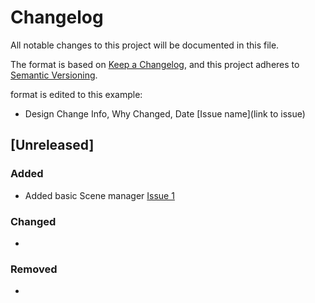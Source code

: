 # Changelog

All notable changes to this project will be documented in this file.

The format is based on [Keep a Changelog](https://keepachangelog.com/en/1.1.0/),
and this project adheres to [Semantic Versioning](https://semver.org/spec/v2.0.0.html).

format is edited to this example:
- Design Change Info, Why Changed, Date [Issue name](link to issue)

## [Unreleased]
### Added
- Added basic Scene manager [Issue 1](https://github.com/elloco02/GAE_Game_Jam_2/issues/1)
### Changed
- 
### Removed
-
